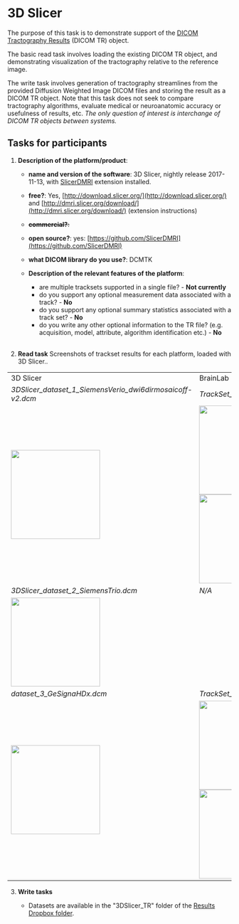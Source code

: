 # 3D Slicer

The purpose of this task is to demonstrate support of the [DICOM Tractography Results](ftp://medical.nema.org/medical/dicom/final/sup181_ft_TractographyResultsStorage.pdf) \(DICOM TR\) object.

The basic read task involves loading the existing DICOM TR object, and demonstrating visualization of the tractography relative to the reference image.

The write task involves generation of tractography streamlines from the provided Diffusion Weighted Image DICOM files and storing the result as a DICOM TR object. Note that this task does not seek to compare tractography algorithms, evaluate medical or neuroanatomic accuracy or usefulness of results, etc. _The only question of interest is interchange of DICOM TR objects between systems._

## Tasks for participants

1. **Description of the platform/product**:

   * **name and version of the software**: 3D Slicer, nightly release 2017-11-13, with [SlicerDMRI](http://dmri.slicer.org/download/) extension installed.
   * **free?**: Yes, [http://download.slicer.org/](http://download.slicer.org/) and [http://dmri.slicer.org/download/](http://dmri.slicer.org/download/) \(extension instructions\)
   * ~~**commercial?**:~~
   * **open source?**: yes: [https://github.com/SlicerDMRI](https://github.com/SlicerDMRI)
   * **what DICOM library do you use?**: DCMTK

   * **Description of the relevant features of the platform**:

     * are multiple tracksets supported in a single file? - **Not currently**
     * do you support any optional measurement data associated with a track? - **No**
     * do you support any optional summary statistics associated with a track set? - **No**
     * do you write any other optional information to the TR file? \(e.g. acquisition, model, attribute, algorithm identification etc.\) - **No**
<br><br>
2. **Read task** Screenshots of trackset results for each platform, loaded with 3D Slicer..


<table> 
<tr>
  <td>3D Slicer</td>
  <td>BrainLab</td>
  <td>MITK</td>
</tr>


<!-- dataset_1 -->
<tr>
  <td><i>3DSlicer_dataset_1_SiemensVerio_dwi6dirmosaicoff-v2.dcm</i></td>
  <td><i>TrackSet_DataSet1.dcm</i></td>
  <td>MITK</td>
</tr>

<tr>
  <td>
    <img src="https://github.com/ihnorton/rsna2016-qirr-dicom4qi/raw/changes/20/results/tr/3dslicer/3DSlicer_dataset1_screenshot.png" width="200">
   </td>
   
   <td>
   <img src="https://github.com/ihnorton/rsna2016-qirr-dicom4qi/raw/changes/20/results/tr/3dslicer/BrainLab_dataset1_screenshot-1.png" width="200">
   <img src="https://github.com/ihnorton/rsna2016-qirr-dicom4qi/raw/changes/20/results/tr/3dslicer/BrainLab_dataset1_screenshot-2.png" width="200">
   </td>
   
   <td>
   <img src="https://github.com/ihnorton/rsna2016-qirr-dicom4qi/raw/changes/20/results/tr/3dslicer/MITK_dataset1_screenshot-1.png" width="200">
   </td>
</tr>


<!-- dataset_2 -->
<tr>
  <td><i>3DSlicer_dataset_2_SiemensTrio.dcm</i></td>
  <td><i>N/A</i></td>
</tr>

<tr>
   <td>
   <img src="https://github.com/ihnorton/rsna2016-qirr-dicom4qi/raw/changes/20/results/tr/3dslicer/3DSlicer_dataset3_screenshot-1.png" width="200">
   </td>
   
   <td><!-- BrainLab n/a --></td>
   
   <td>
   <img src="https://github.com/ihnorton/rsna2016-qirr-dicom4qi/raw/changes/20/results/tr/3dslicer/MITK_dataset3_screenshot-1.png" width="200">
   </td>

</tr>


<!-- dataset_3 -->
<tr>
  <td><i>dataset_3_GeSignaHDx.dcm</i></td>
  <td><i>TrackSet_DataSet3.dcm</i></td>
  <td>MITK</td>
</tr>

<tr>
  <td>
  <img src="https://github.com/ihnorton/rsna2016-qirr-dicom4qi/raw/changes/20/results/tr/3dslicer/3DSlicer_dataset3_screenshot-1.png" width="200"> 
  </td>
   
  <td>
  <img src="https://github.com/ihnorton/rsna2016-qirr-dicom4qi/raw/changes/20/results/tr/slicer/BrainLab_dataset3_screenshot-1.png" width="200">
  <img src="https://github.com/ihnorton/rsna2016-qirr-dicom4qi/raw/changes/20/results/tr/slicer/BrainLab_dataset3_screenshot-2.png" width="200">
  </td>
  <td>
  N/A
  </td>
</tr>
</table>

   
3. **Write tasks**

   * Datasets are available in the "3DSlicer_TR" folder of the [Results Dropbox folder](https://www.dropbox.com/sh/gmy2nt1mlfk1k2w/AADIdfcLUUZ8ViAh7i6x0aana?dl=0).



